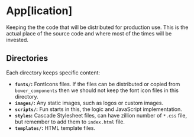 App[lication]
=============

Keeping the the code that will be distributed for production use. This is the actual place of the source code and where most of the times will be invested.


Directories
-----------

Each directory keeps specific content:

* **``fonts/``:** FontIcons files. If the files can be distributed or copied from ``bower_components`` then we should not keep the font icon files in this directory.
* **``images/``:** Any static images, such as logos or custom images.
* **``scripts/``:** Fun starts in this, the logic and JavaScript implementation.
* **``styles``:** Cascade Stylesheet files, can have zillion number of ``*.css`` file, but remember to add them to ``index.html`` file.
* **``templates/``:** HTML template files.
